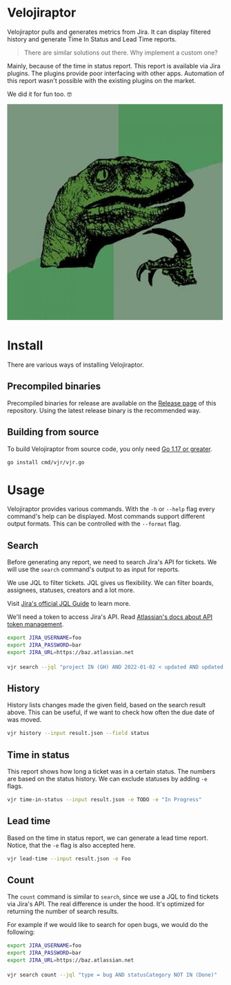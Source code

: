 # Velojiraptor

Velojiraptor pulls and generates metrics from Jira. It can display filtered history and generate 
Time In Status and Lead Time reports.

> There are similar solutions out there. Why implement a custom one? 

Mainly, because of the time in status report. This report is available via Jira plugins. The plugins provide poor 
interfacing with other apps. Automation of this report wasn't possible with the existing plugins on the market. 

We did it for fun too. 🤓

![](assets/philosoraptor.png)

# Install

There are various ways of installing Velojiraptor.

## Precompiled binaries

Precompiled binaries for release are available on the [Release page](https://github.com/project-a/velojiraptor/releases) 
of this repository. Using the latest release binary is the recommended way. 

## Building from source

To build Velojiraptor from source code, you only need [Go 1.17 or greater](https://golang.org/doc/install).

```bash
go install cmd/vjr/vjr.go
```

# Usage

Velojiraptor provides various commands. With the `-h` or `--help` flag every command's help can be displayed. Most 
commands support different output formats. This can be controlled with the `--format` flag. 

## Search

Before generating any report, we need to search Jira's API for tickets. We will use the `search` command's output to 
as input for reports. 

We use JQL to filter tickets. JQL gives us flexibility. We can filter boards, assignees, statuses, creators and a 
lot more.

Visit [Jira's official JQL Guide](https://www.atlassian.com/software/jira/guides/expand-jira/jql) to learn more. 

We'll need a token to access Jira's API. Read [Atlassian's docs about API token management](https://support.atlassian.com/atlassian-account/docs/manage-api-tokens-for-your-atlassian-account/).

```bash
export JIRA_USERNAME=foo
export JIRA_PASSWORD=bar
export JIRA_URL=https://baz.atlassian.net

vjr search --jql "project IN (GH) AND 2022-01-02 < updated AND updated < 2022-01-15 AND statusCategory IN (Done)" > result.json 
```

## History

History lists changes made the given field, based on the search result above. This can be useful, if we want to check how
often the due date of was moved.

```bash
vjr history --input result.json --field status
```

## Time in status

This report shows how long a ticket was in a certain status. The numbers are based on the status history. We can exclude 
statuses by adding `-e` flags.

```bash
vjr time-in-status --input result.json -e TODO -e "In Progress"
```

## Lead time

Based on the time in status report, we can generate a lead time report. Notice, that the `-e` flag is also accepted 
here.

```bash
vjr lead-time --input result.json -e Foo
```

## Count 

The `count` command is similar to `search`, since we use a JQL to find tickets via Jira's API. The real difference is 
under the hood. It's optimized for returning the number of search results.

For example if we would like to search for open bugs, we would do the following:

```bash
export JIRA_USERNAME=foo
export JIRA_PASSWORD=bar
export JIRA_URL=https://baz.atlassian.net

vjr search count --jql "type = bug AND statusCategory NOT IN (Done)" 
```
